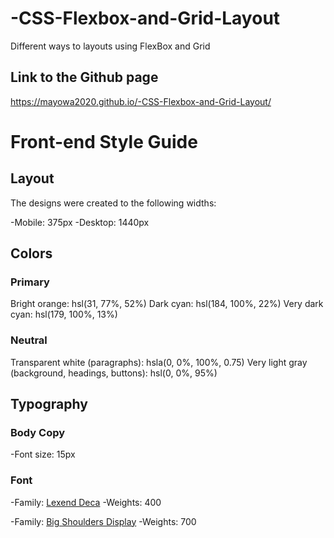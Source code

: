 # -CSS-Flexbox-and-Grid-Layout

Different ways to layouts using FlexBox and Grid

## Link to the Github page

<https://mayowa2020.github.io/-CSS-Flexbox-and-Grid-Layout/>

# Front-end Style Guide

## Layout

The designs were created to the following widths:

-Mobile: 375px
-Desktop: 1440px

## Colors

### Primary

Bright orange: hsl(31, 77%, 52%)
Dark cyan: hsl(184, 100%, 22%)
Very dark cyan: hsl(179, 100%, 13%)

### Neutral

Transparent white (paragraphs): hsla(0, 0%, 100%, 0.75)
Very light gray (background, headings, buttons): hsl(0, 0%, 95%)

## Typography

### Body Copy

-Font size: 15px

### Font

-Family: [Lexend Deca](https://fonts.google.com/specimen/Lexend+Deca)
-Weights: 400

-Family: [Big Shoulders Display](https://fonts.google.com/specimen/Big+Shoulders+Display)
-Weights: 700

